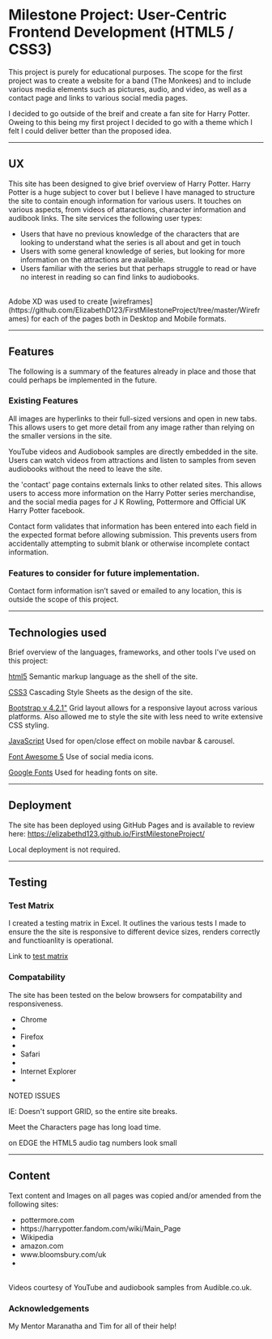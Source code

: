 # Milestone Project: User-Centric Frontend Development (HTML5 / CSS3)
This project is purely for educational purposes. The scope for the first project was to create a website for a band (The Monkees) and to include various media elements such as pictures, audio, and video, as well as a contact page and links to various social media pages.

I decided to go outside of the breif and create a fan site for Harry Potter. Oweing to this being my first project I decided to go with a theme which I felt I could deliver better than the proposed idea. 

-----

## UX
This site has been designed to give brief overview of Harry Potter. Harry Potter is a huge subject to cover but I believe I have managed to structure the site to contain enough information for various users. It touches on various aspects, from videos of attaractions, character information and audibook links. The site services the following user types:

<ul>
<li>Users that have no previous knowledge of the characters that are looking to understand what the series is all about and get in touch</li>

<li>Users with some general knowledge of series, but looking for more information on the attractions are available.</li>

<li>Users familiar with the series but that perhaps struggle to read or have no interest in reading so can find links to audiobooks.</li>
</ul>
<br>
Adobe XD was used to create [wireframes](https://github.com/ElizabethD123/FirstMilestoneProject/tree/master/Wireframes) for each of the pages both in Desktop and Mobile formats.

-----

## Features
The following is a summary of the features already in place and those that could perhaps be implemented in the future.
### Existing Features
All images are hyperlinks to their full-sized versions and open in new tabs.
This allows users to get more detail from any image rather than relying on the smaller versions in the site. 

YouTube videos and Audiobook samples are directly embedded in the site.
Users can watch videos from attractions and listen to samples from seven audiobooks without the need to leave the site.

the 'contact' page contains externals links to other related sites.
This allows users to access more information on the Harry Potter series merchandise, and the social media pages for J K Rowling, Pottermore and Official UK Harry Potter facebook. 

Contact form validates that information has been entered into each field in the expected format before allowing submission.
This prevents users from accidentally attempting to submit blank or otherwise incomplete contact information.

### Features to consider for future implementation.
Contact form information isn’t saved or emailed to any location, this is outside the scope of this project.

-----

## Technologies used

Brief overview of the languages, frameworks, and other tools I've used on this project:

[html5](https://www.w3.org/TR/html52/)
Semantic markup language as the shell of the site.

[CSS3](https://www.w3.org/standards/techs/css#w3c_all)
Cascading Style Sheets as the design of the site.

[Bootstrap v 4.2.1"](http://www.getbootstrap.com)
Grid layout allows for a responsive layout across various platforms. Also allowed me to style the site with less need to write extensive CSS styling. 

[JavaScript](http://wwww.javascript.com)
Used for open/close effect on mobile navbar & carousel.

[Font Awesome 5](https://fontawesome.com/)
Use of social media icons.

[Google Fonts](https://fonts.google.com/)
Used for heading fonts on site.

-----

## Deployment
The site has been deployed using GitHub Pages and is available to review here: https://elizabethd123.github.io/FirstMilestoneProject/

Local deployment is not required.

-----

## Testing

### Test Matrix
I created a testing matrix in Excel. It outlines the various tests I made to ensure the the site is responsive to different device sizes, renders correctly and functioanlity is operational. 

Link to [test matrix](https://github.com/ElizabethD123/FirstMilestoneProject/blob/master/testing.xlsx)

### Compatability
The site has been tested on the below browsers for compatability and responsiveness. 

<ul>
<li>Chrome<li>
<li>Firefox<li>
<li>Safari<li>
<li>Internet Explorer<li>
</ul>

NOTED ISSUES

IE: Doesn't support GRID, so the entire site breaks.

Meet the Characters page has long load time.

on EDGE the HTML5 audio tag numbers look small

-----

## Content
Text content and Images on all pages was copied and/or amended from the following sites:
<ul>
<li>pottermore.com</li>
<li>https://harrypotter.fandom.com/wiki/Main_Page</li>
<li>Wikipedia</li>
<li>amazon.com</li>
<li>www.bloomsbury.com/uk<li>
</ul>
<br>
Videos courtesy of YouTube and audiobook samples from Audible.co.uk.


### Acknowledgements
My Mentor Maranatha and Tim for all of their help!

